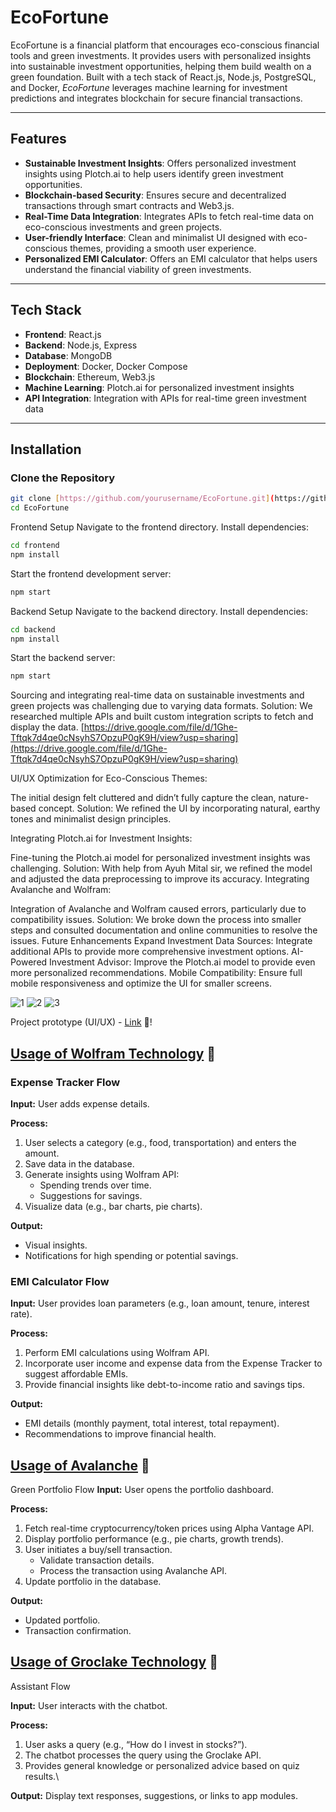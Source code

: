 # EcoFortune

EcoFortune is a financial platform that encourages eco-conscious financial tools and green investments. It provides users with personalized insights into sustainable investment opportunities, helping them build wealth on a green foundation. Built with a tech stack of React.js, Node.js, PostgreSQL, and Docker, *EcoFortune* leverages machine learning for investment predictions and integrates blockchain for secure financial transactions.

---

## Features

- **Sustainable Investment Insights**: Offers personalized investment insights using Plotch.ai to help users identify green investment opportunities.
- **Blockchain-based Security**: Ensures secure and decentralized transactions through smart contracts and Web3.js.
- **Real-Time Data Integration**: Integrates APIs to fetch real-time data on eco-conscious investments and green projects.
- **User-friendly Interface**: Clean and minimalist UI designed with eco-conscious themes, providing a smooth user experience.
- **Personalized EMI Calculator**: Offers an EMI calculator that helps users understand the financial viability of green investments.

---

## Tech Stack

- **Frontend**: React.js
- **Backend**: Node.js, Express
- **Database**: MongoDB
- **Deployment**: Docker, Docker Compose
- **Blockchain**: Ethereum, Web3.js
- **Machine Learning**: Plotch.ai for personalized investment insights
- **API Integration**: Integration with APIs for real-time green investment data

---

## Installation

### Clone the Repository

```bash
git clone [https://github.com/yourusername/EcoFortune.git](https://github.com/Rajkishore08/EcoFortune-Techno-Spirits)
cd EcoFortune
```

Frontend Setup
Navigate to the frontend directory.
Install dependencies:
```bash
cd frontend
npm install
```
Start the frontend development server:
```bash
npm start
```
Backend Setup
Navigate to the backend directory.
Install dependencies:
```bash
cd backend
npm install
```
Start the backend server:
```bash
npm start
```
Sourcing and integrating real-time data on sustainable investments and green projects was challenging due to varying data formats.
Solution: We researched multiple APIs and built custom integration scripts to fetch and display the data.
[https://drive.google.com/file/d/1Ghe-Tftqk7d4qe0cNsyhS7OpzuP0gK9H/view?usp=sharing](https://drive.google.com/file/d/1Ghe-Tftqk7d4qe0cNsyhS7OpzuP0gK9H/view?usp=sharing)

UI/UX Optimization for Eco-Conscious Themes:

The initial design felt cluttered and didn’t fully capture the clean, nature-based concept.
Solution: We refined the UI by incorporating natural, earthy tones and minimalist design principles.

Integrating Plotch.ai for Investment Insights:

Fine-tuning the Plotch.ai model for personalized investment insights was challenging.
Solution: With help from Ayuh Mital sir, we refined the model and adjusted the data preprocessing to improve its accuracy.
Integrating Avalanche and Wolfram:

Integration of Avalanche and Wolfram caused errors, particularly due to compatibility issues.
Solution: We broke down the process into smaller steps and consulted documentation and online communities to resolve the issues.
Future Enhancements
Expand Investment Data Sources: Integrate additional APIs to provide more comprehensive investment options.
AI-Powered Investment Advisor: Improve the Plotch.ai model to provide even more personalized recommendations.
Mobile Compatibility: Ensure full mobile responsiveness and optimize the UI for smaller screens.

![1](https://github.com/user-attachments/assets/2d066423-86c8-43c2-bf2a-fa1fc42132f3)
![2](https://github.com/user-attachments/assets/5b703782-2b09-4195-8d4c-697f0f3d56b5)
![3](https://github.com/user-attachments/assets/7bb3c984-534f-4013-9f32-aebf767bc874)

Project prototype (UI/UX) - [Link](https://tinyurl.com/Prototype-Eco-Fortune) 🚀!

## [Usage of Wolfram Technology](https://github.com/Rajkishore08/EcoFortune-Techno-Spirits/blob/main/Wolfram%20-%20Expense%20Tracker%20ans%20EMI%20calculator/README.md) 🚀
### Expense Tracker Flow
**Input:** User adds expense details.

**Process:**
1. User selects a category (e.g., food, transportation) and enters the amount.
2. Save data in the database.
3. Generate insights using Wolfram API:
    - Spending trends over time.
    - Suggestions for savings.
4. Visualize data (e.g., bar charts, pie charts).
   
**Output:**
- Visual insights.
- Notifications for high spending or potential savings.

### EMI Calculator Flow
**Input:** User provides loan parameters (e.g., loan amount, tenure, interest rate).

**Process:**
1. Perform EMI calculations using Wolfram API.
2. Incorporate user income and expense data from the Expense Tracker to suggest affordable EMIs.
3. Provide financial insights like debt-to-income ratio and savings tips.
   
**Output:**
- EMI details (monthly payment, total interest, total repayment).
- Recommendations to improve financial health.

## [Usage of Avalanche](https://github.com/Rajkishore08/EcoFortune-Techno-Spirits/blob/main/Green%20Portfolio%20-%20Avalanche/README.md) 🚀
Green Portfolio Flow
**Input:** User opens the portfolio dashboard.

**Process:**
1. Fetch real-time cryptocurrency/token prices using Alpha Vantage API.
2. Display portfolio performance (e.g., pie charts, growth trends).
3. User initiates a buy/sell transaction.
    - Validate transaction details.
    - Process the transaction using Avalanche API.
4. Update portfolio in the database.

**Output:**
- Updated portfolio.
- Transaction confirmation.

## [Usage of Groclake Technology](https://github.com/Rajkishore08/EcoFortune-Techno-Spirits/blob/main/Plotch_ai/README.md) 🚀
Assistant Flow

**Input:** User interacts with the chatbot.

**Process:**
1. User asks a query (e.g., “How do I invest in stocks?”).
2. The chatbot processes the query using the Groclake API.
3. Provides general knowledge or personalized advice based on quiz results.\

**Output:** Display text responses, suggestions, or links to app modules.
